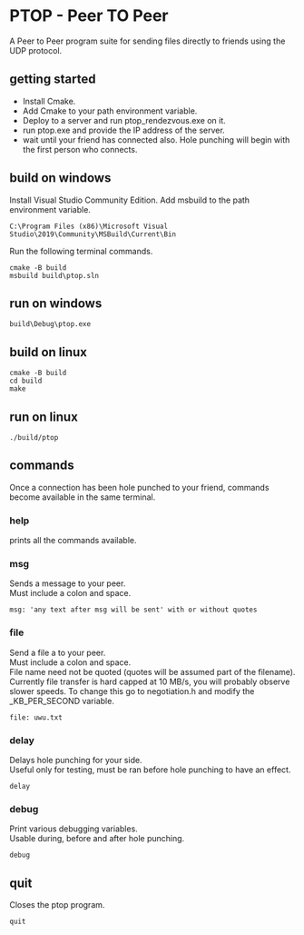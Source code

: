 # PTOP - Peer TO Peer

A Peer to Peer program suite for sending files directly to friends using the UDP protocol.

## getting started

+ Install Cmake.
+ Add Cmake to your path environment variable.
+ Deploy to a server and run ptop_rendezvous.exe on it.
+ run ptop.exe and provide the IP address of the server.
+ wait until your friend has connected also. Hole punching will begin with the first person who connects.

## build on windows
Install Visual Studio Community Edition.
Add msbuild to the path environment variable.

`C:\Program Files (x86)\Microsoft Visual Studio\2019\Community\MSBuild\Current\Bin`

Run the following terminal commands.

    cmake -B build
    msbuild build\ptop.sln

## run on windows
    build\Debug\ptop.exe

## build on linux
    cmake -B build
    cd build
    make

## run on linux
    ./build/ptop

## commands

Once a connection has been hole punched to your friend, commands become available in the same terminal.

### **help**

prints all the commands available.

### **msg**
Sends a message to your peer. <br>
Must include a colon and space. <br>

    msg: 'any text after msg will be sent' with or without quotes

### **file**
Send a file a to your peer. <br>
Must include a colon and space. <br>
File name need not be quoted (quotes will be assumed part of the filename). <br>
Currently file transfer is hard capped at 10 MB/s, you will probably observe slower speeds. To change this go to negotiation.h and modify the _KB_PER_SECOND variable.

    file: uwu.txt

### **delay**
Delays hole punching for your side. <br>
Useful only for testing, must be ran before hole punching to have an effect.

    delay

### **debug**
Print various debugging variables. <br>
Usable during, before and after hole punching. <br>

    debug

## **quit**
Closes the ptop program.

    quit